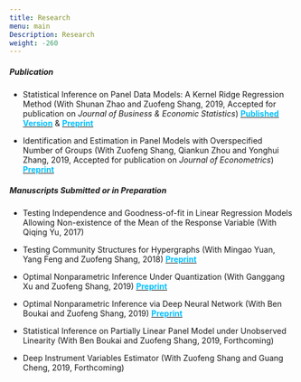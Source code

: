 ```yaml
---
title: Research
menu: main
Description: Research
weight: -260
---
```

##### Publication
- Statistical Inference on Panel Data Models: A Kernel Ridge Regression Method (With Shunan Zhao and Zuofeng Shang, 2019, Accepted for publication on <i>Journal of Business & Economic Statistics</i>) <a href="https://amstat.tandfonline.com/doi/abs/10.1080/07350015.2019.1660176?journalCode=ubes20#.XZJLoUZKiHs
" target="_blank"><span style="color:#00BFFF">**Published Version**</span></a> & <a href="https://www.dropbox.com/s/7p8xpjisgbqa52n/ZLS2018_JBES_All.pdf?dl=0
" target="_blank"><span style="color:#00BFFF">**Preprint**</span></a>


- Identification and Estimation in Panel Models with Overspecified Number of Groups (With Zuofeng Shang, Qiankun Zhou and Yonghui Zhang, 2019, Accepted for publication on <i>Journal of Econometrics</i>) <a href="https://www.dropbox.com/s/2oovczchs312h95/Revision_2ndRound_07292019_Final_Ruiqi.pdf?dl=0
" target="_blank"><span style="color:#00BFFF">**Preprint**</span></a>





##### Manuscripts Submitted or in Preparation

- Testing Independence and Goodness-of-fit in Linear Regression  Models Allowing Non-existence of the Mean of the Response Variable (With Qiqing Yu, 2017)

- Testing Community Structures for Hypergraphs (With Mingao Yuan, Yang Feng and Zuofeng Shang, 2018) <a href="https://arxiv.org/abs/1810.04617
" target="_blank"><span style="color:#00BFFF">**Preprint**</span></a>


- Optimal Nonparametric Inference Under Quantization (With Ganggang Xu and Zuofeng Shang, 2019)  <a href="https://arxiv.org/abs/1901.08571" target="_blank"><span style="color:#00BFFF">**Preprint**</span></a>

- Optimal Nonparametric Inference via Deep Neural Network (With Ben Boukai and Zuofeng Shang, 2019) <a href="https://arxiv.org/abs/1902.01687" target="_blank"><span style="color:#00BFFF">**Preprint**</span></a>

- Statistical Inference on Partially Linear Panel Model under Unobserved Linearity (With Ben Boukai and Zuofeng Shang, 2019, Forthcoming)

- Deep Instrument Variables Estimator (With Zuofeng Shang and Guang Cheng, 2019, Forthcoming)